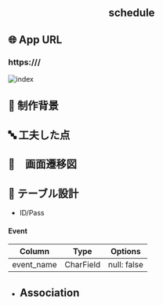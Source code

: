 <h2 align="center">schedule</h2>

## 🌐 App URL

### **https:///**  

![index](https://)

## 📝 制作背景

## 🔤 工夫した点

## 🔁　画面遷移図

## 📖 テーブル設計
- ID/Pass

#### Event
| Column     | Type      | Options     |
| -----------| ----------| ----------- |
| event_name | CharField | null: false |
- Association
  - 
  